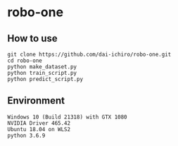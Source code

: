 # robo-one
## How to use

~~~
git clone https://github.com/dai-ichiro/robo-one.git
cd robo-one
python make_dataset.py
python train_script.py
python predict_script.py
~~~

## Environment

~~~
Windows 10 (Build 21318) with GTX 1080
NVIDIA Driver 465.42 
Ubuntu 18.04 on WLS2
python 3.6.9
~~~

